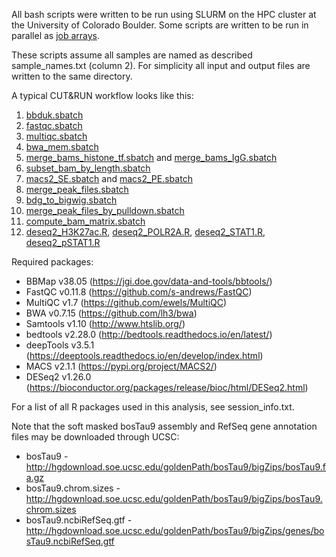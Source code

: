 All bash scripts were written to be run using SLURM on the HPC cluster at the University of Colorado Boulder. Some scripts are written to be run in parallel as [job arrays](https://slurm.schedmd.com/job_array.html).

These scripts assume all samples are named as described sample_names.txt (column 2). For simplicity all input and output files are written to the same directory.

A typical CUT&RUN workflow looks like this:
1. [bbduk.sbatch](https://github.com/coke6162/bovine_TE_evolution/blob/main/cutnrun/bbduk.sbatch)
2. [fastqc.sbatch](https://github.com/coke6162/bovine_TE_evolution/blob/main/cutnrun/fastqc.sbatch)
3. [multiqc.sbatch](https://github.com/coke6162/bovine_TE_evolution/blob/main/cutnrun/multiqc.sbatch)
4. [bwa_mem.sbatch](https://github.com/coke6162/bovine_TE_evolution/blob/main/cutnrun/bwa_mem.sbatch)
5. [merge_bams_histone_tf.sbatch](https://github.com/coke6162/bovine_TE_evolution/blob/main/cutnrun/merge_bams_histone_tf.sbatch) and [merge_bams_IgG.sbatch](https://github.com/coke6162/bovine_TE_evolution/blob/main/cutnrun/merge_bams_IgG.sbatch)
6. [subset_bam_by_length.sbatch](https://github.com/coke6162/bovine_TE_evolution/blob/main/cutnrun/subset_bam_by_length.sbatch)
7. [macs2_SE.sbatch](https://github.com/coke6162/bovine_TE_evolution/blob/main/cutnrun/macs2_SE.sbatch) and [macs2_PE.sbatch](https://github.com/coke6162/bovine_TE_evolution/blob/main/cutnrun/macs2_PE.sbatch)
8. [merge_peak_files.sbatch](https://github.com/coke6162/bovine_TE_evolution/blob/main/cutnrun/merge_peak_files.sbatch)
9. [bdg_to_bigwig.sbatch](https://github.com/coke6162/bovine_TE_evolution/blob/main/cutnrun/bdg_to_bigwig.sbatch)
10. [merge_peak_files_by_pulldown.sbatch](https://github.com/coke6162/bovine_TE_evolution/blob/main/cutnrun/merge_peak_files_by_pulldown.sbatch)
11. [compute_bam_matrix.sbatch](https://github.com/coke6162/bovine_TE_evolution/blob/main/cutnrun/compute_bam_matrix.sbatch)
12. [deseq2_H3K27ac.R](), [deseq2_POLR2A.R](), [deseq2_STAT1.R](), [deseq2_pSTAT1.R]()

Required packages:
* BBMap v38.05 (https://jgi.doe.gov/data-and-tools/bbtools/)
* FastQC v0.11.8 (https://github.com/s-andrews/FastQC)
* MultiQC v1.7 (https://github.com/ewels/MultiQC)
* BWA v0.7.15 (https://github.com/lh3/bwa)
* Samtools v1.10 (http://www.htslib.org/)
* bedtools v2.28.0 (http://bedtools.readthedocs.io/en/latest/)
* deepTools v3.5.1 (https://deeptools.readthedocs.io/en/develop/index.html)
* MACS v2.1.1 (https://pypi.org/project/MACS2/)
* DESeq2 v1.26.0 (https://bioconductor.org/packages/release/bioc/html/DESeq2.html)

For a list of all R packages used in this analysis, see session_info.txt.

Note that the soft masked bosTau9 assembly and RefSeq gene annotation files may be downloaded through UCSC:
* bosTau9 - http://hgdownload.soe.ucsc.edu/goldenPath/bosTau9/bigZips/bosTau9.fa.gz
* bosTau9.chrom.sizes - http://hgdownload.soe.ucsc.edu/goldenPath/bosTau9/bigZips/bosTau9.chrom.sizes
* bosTau9.ncbiRefSeq.gtf - http://hgdownload.soe.ucsc.edu/goldenPath/bosTau9/bigZips/genes/bosTau9.ncbiRefSeq.gtf